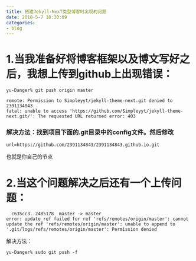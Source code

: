 ```yaml
---
title: 搭建Jekyll-NexT类型博客时出现的问题
date: 2018-5-7 18:30:09
categories:
- blog
---
```

# 1.当我准备好将博客框架以及博文写好之后，我想上传到github上出现错误：
 
```shell
yu-Danger% git push origin master

```
```
remote: Permission to Simpleyyt/jekyll-theme-next.git denied to 2391134843.
fatal: unable to access 'https://github.com/Simpleyyt/jekyll-theme-next.git/': The requested URL returned error: 403

```
### 解决方法：找到项目下面的.git目录中的config文件。然后修改 
```
url=https://github.com/2391134843/2391134843.github.io.git
```
也就是你自己的节点
# 2.当这个问题解决之后还有一个上传问题：
```
  c635cc3..2485178  master -> master
error: update_ref failed for ref 'refs/remotes/origin/master': cannot update the ref 'refs/remotes/origin/master': unable to append to '.git/logs/refs/remotes/origin/master': Permission denied

```
解决方法：


```shell
yu-Danger% sudo git push -f

```
